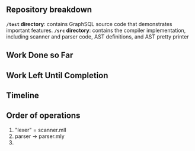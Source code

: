 ## Repository breakdown

**`/test` directory**: contains GraphSQL source code that demonstrates important features.
**`/src` directory**: contains the compiler implementation, including scanner and parser code, AST definitions, and AST pretty printer

## Work Done so Far

## Work Left Until Completion

## Timeline

## Order of operations

1. "lexer" = scanner.mll
2. parser -> parser.mly
3.
